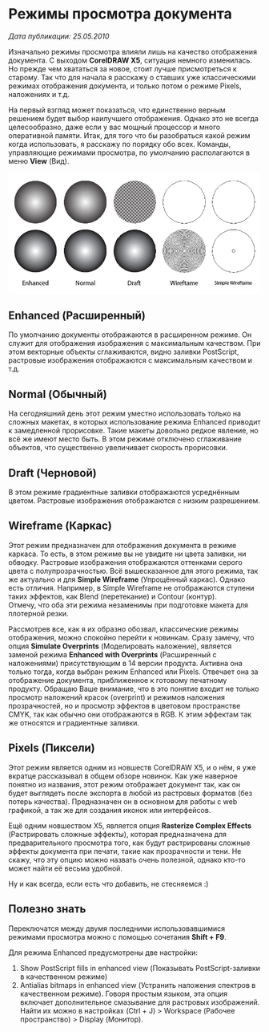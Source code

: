 # Режимы просмотра документа

_Дата публикации: 25.05.2010_

Изначально режимы просмотра влияли лишь на качество отображения документа. С выходом **CorelDRAW X5**, ситуация немного изменилась. Но прежде чем хвататься за новое, стоит лучше присмотреться к старому. Так что для начала я расскажу о ставших уже классическими режимах отображения документа, и только потом о режиме Pixels, наложениях и т.д.

На первый взгляд может показаться, что единственно верным решением будет выбор наилучшего отображения. Однако это не всегда целесообразно, даже если у вас мощный процессор и много оперативной памяти. Итак, для того что бы разобраться какой режим когда использовать, я расскажу по порядку обо всех. Команды, управляющие режимами просмотра, по умолчанию располагаются в меню **View** (Вид).

![Режимы просмотра документа](./ef625939-b349-46f0-891a-85c3a2b3dbe7.png)

## Enhanced (Расширенный)

По умолчанию документы отображаются в расширенном режиме. Он служит для отображения изображения с максимальным качеством. При этом векторные объекты сглаживаются, видно заливки PostScript, растровые изображения отображаются с максимальным качеством и т.д.

## Normal (Обычный)

На сегодняшний день этот режим уместно использовать только на сложных макетах, в которых использование режима Enhanced приводит к замедленной прорисовке. Такие макеты довольно редкое явление, но всё же имеют место быть. В этом режиме отключено сглаживание объектов, что существенно увеличивает скорость прорисовки.

## Draft (Черновой)

В этом режиме градиентные заливки отображаются усреднённым цветом. Растровые изображения отображаются с низким разрешением.

## Wireframe (Каркас)

Этот режим предназначен для отображения документа в режиме каркаса. То есть, в этом режиме вы не увидите ни цвета заливки, ни обводку. Растровые изображения отображаются оттенками серого цвета с полупрозрачностью. Всё вышесказанное для этого режима, так же актуально и для **Simple Wireframe** (Упрощённый каркас). Однако есть отличия. Например, в Simple Wireframe не отображаются ступени таких эффектов, как Blend (перетекание) и Contour (контур).  
Отмечу, что оба эти режима незаменимы при подготовке макета для плотерной резки.

Рассмотрев все, как я их образно обозвал, классические режимы отображения, можно спокойно перейти к новинкам. Сразу замечу, что опция **Simulate Overprints** (Моделировать наложение), является заменой режима **Enhanced with Overprints** (Расширенный с наложениями) присутствующим в 14 версии продукта. Активна она только тогда, когда выбран режим Enhanced или Pixels. Отвечает она за отображение документа, приближенное к готовому печатному продукту. Обращаю Ваше внимание, что в это понятие входит не только просмотр наложений красок (overprint) и режимов наложения прозрачностей, но и просмотр эффектов в цветовом пространстве CMYK, так как обычно они отображаются в RGB. К этим эффектам так же относятся и градиентные заливки.

## Pixels (Пиксели)

Этот режим является одним из новшеств CorelDRAW X5, и о нём, я уже вкратце рассказывал в общем обзоре новинок. Как уже наверное понятно из названия, этот режим отображает документ так, как он будет выглядеть после экспорта в любой из растровых форматов (без потерь качества). Предназначен он в основном для работы с web графикой, а так же для создания иконок или интерфейсов.

Ещё одним новшеством X5, является опция **Rasterize Complex Effects** (Растрировать сложные эффекты), которая предназначена для предварительного просмотра того, как будут растрированы сложные эффекты документа при печати, такие как прозрачности и тени. Не скажу, что эту опцию можно назвать очень полезной, однако кто-то может найти её весьма удобной.

Ну и как всегда, если есть что добавить, не стесняемся :)

## Полезно знать

Переключатся между двумя последними использовавшимися режимами просмотра можно с помощью сочетания **Shift + F9**.

Для режима Enhanced предусмотрены две настройки:

1. Show PostScript fills in enhanced view (Показывать PostScript-заливки в качественном режиме)  
2. Antialias bitmaps in enhanced view (Устранить наложения спектров в качественном режиме). Говоря простым языком, эта опция включает дополнительное смазывание для растровых изображений. Найти их можно в настройках (Ctrl + J) > Workspace (Рабочее пространство) > Display (Монитор).
